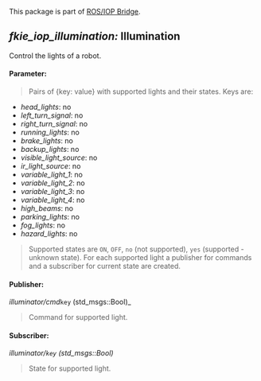This package is part of [ROS/IOP Bridge](https://github.com/fkie/iop_core/blob/master/README.md).


## _fkie_iop_illumination:_ Illumination

Control the lights of a robot.

#### Parameter:

> Pairs of {key: value} with supported lights and their states. Keys are:

- _head_lights_: no
- _left_turn_signal_: no
- _right_turn_signal_: no
- _running_lights_: no
- _brake_lights_: no
- _backup_lights_: no
- _visible_light_source_: no
- _ir_light_source_: no
- _variable_light_1_: no
- _variable_light_2_: no
- _variable_light_3_: no
- _variable_light_4_: no
- _high_beams_: no
- _parking_lights_: no
- _fog_lights_: no
- _hazard_lights_: no


> Supported states are `ON`, `OFF`, `no` (not supported), `yes` (supported - unknown state). For each supported light a publisher for commands and a subscriber for current state are created.


#### Publisher:

_illuminator/cmd_`key` (std_msgs::Bool)_

> Command for supported light.

#### Subscriber:

_illuminator/`key` (std_msgs::Bool)_

> State for supported light.
